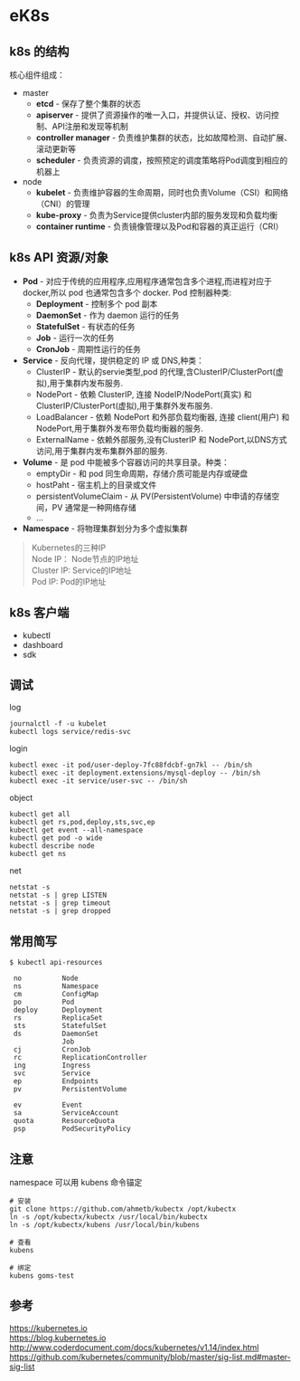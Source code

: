 # eK8s

## k8s 的结构

核心组件组成：  

- master  
    - **etcd** - 保存了整个集群的状态  
    - **apiserver** - 提供了资源操作的唯一入口，并提供认证、授权、访问控制、API注册和发现等机制  
    - **controller manager** - 负责维护集群的状态，比如故障检测、自动扩展、滚动更新等  
    - **scheduler** - 负责资源的调度，按照预定的调度策略将Pod调度到相应的机器上  
- node  
    - **kubelet** - 负责维护容器的生命周期，同时也负责Volume（CSI）和网络（CNI）的管理    
    - **kube-proxy** - 负责为Service提供cluster内部的服务发现和负载均衡   
    - **container runtime** - 负责镜像管理以及Pod和容器的真正运行（CRI）  

## k8s API 资源/对象

- **Pod** - 对应于传统的应用程序,应用程序通常包含多个进程,而进程对应于 docker,所以 pod 也通常包含多个 docker.
    Pod 控制器种类:
    - **Deployment** - 控制多个 pod 副本
    - **DaemonSet** - 作为 daemon 运行的任务
    - **StatefulSet** - 有状态的任务
    - **Job** - 运行一次的任务
    - **CronJob** - 周期性运行的任务
- **Service** - 反向代理，提供稳定的 IP 或 DNS,种类：  
    - ClusterIP - 默认的servie类型,pod 的代理,含ClusterIP/ClusterPort(虚拟),用于集群内发布服务.
    - NodePort - 依赖 ClusterIP, 连接 NodeIP/NodePort(真实) 和 ClusterIP/ClusterPort(虚拟),用于集群外发布服务.
    - LoadBalancer - 依赖 NodePort 和外部负载均衡器, 连接 client(用户) 和 NodePort,用于集群外发布带负载均衡器的服务.
    - ExternalName - 依赖外部服务,没有ClusterIP 和 NodePort,以DNS方式访问,用于集群内发布集群外部的服务.
- **Volume** - 是 pod 中能被多个容器访问的共享目录。种类：
    - emptyDir - 和 pod 同生命周期，存储介质可能是内存或硬盘
    - hostPaht - 宿主机上的目录或文件
    - persistentVolumeClaim - 从 PV(PersistentVolume) 中申请的存储空间，PV 通常是一种网络存储
    - ...
- **Namespace** - 将物理集群划分为多个虚拟集群

> Kubernetes的三种IP  
Node IP： Node节点的IP地址  
Cluster IP: Service的IP地址  
Pod IP: Pod的IP地址  

## k8s 客户端

- kubectl 
- dashboard 
- sdk 

## 调试 

log
```
journalctl -f -u kubelet
kubectl logs service/redis-svc  
```

login
```
kubectl exec -it pod/user-deploy-7fc88fdcbf-gn7kl -- /bin/sh  
kubectl exec -it deployment.extensions/mysql-deploy -- /bin/sh  
kubectl exec -it service/user-svc -- /bin/sh  
```

object
```
kubectl get all
kubectl get rs,pod,deploy,sts,svc,ep
kubectl get event --all-namespace
kubectl get pod -o wide
kubectl describe node
kubectl get ns
```

net
```
netstat -s
netstat -s | grep LISTEN
netstat -s | grep timeout
netstat -s | grep dropped
```

## 常用简写
```
$ kubectl api-resources

 no          Node
 ns          Namespace
 cm          ConfigMap
 po          Pod
 deploy      Deployment
 rs          ReplicaSet
 sts         StatefulSet
 ds          DaemonSet
             Job
 cj          CronJob
 rc          ReplicationController
 ing         Ingress
 svc         Service
 ep          Endpoints
 pv          PersistentVolume

 ev          Event
 sa          ServiceAccount
 quota       ResourceQuota
 psp         PodSecurityPolicy
 ```

## 注意

namespace 可以用 kubens 命令锚定

```
# 安装
git clone https://github.com/ahmetb/kubectx /opt/kubectx
ln -s /opt/kubectx/kubectx /usr/local/bin/kubectx
ln -s /opt/kubectx/kubens /usr/local/bin/kubens

# 查看
kubens

# 绑定
kubens goms-test
```
## 参考

https://kubernetes.io  
https://blog.kubernetes.io  
http://www.coderdocument.com/docs/kubernetes/v1.14/index.html  
https://github.com/kubernetes/community/blob/master/sig-list.md#master-sig-list

